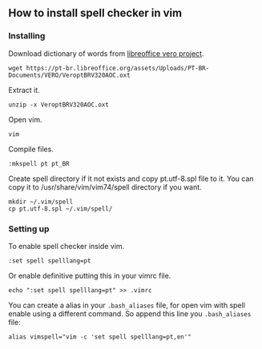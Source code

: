 ## How to install spell checker in vim

### Installing

Download dictionary of words from [libreoffice vero project](https://pt-br.libreoffice.org/projetos/vero/#baixarvero).

    wget https://pt-br.libreoffice.org/assets/Uploads/PT-BR-Documents/VERO/VeroptBRV320AOC.oxt

Extract it.

    unzip -x VeroptBRV320AOC.oxt

Open vim.

    vim

Compile files.

    :mkspell pt pt_BR

Create spell directory if it not exists and copy pt.utf-8.spl file to it.
You can copy it to /usr/share/vim/vim74/spell directory if you want.

    mkdir ~/.vim/spell
    cp pt.utf-8.spl ~/.vim/spell/

### Setting up

To enable spell checker inside vim.

    :set spell spelllang=pt

Or enable definitive putting this in your vimrc file.

    echo ":set spell spelllang=pt" >> .vimrc

You can create a alias in your `.bash_aliases` file, for open vim with spell enable using a different command.
So append this line you `.bash_aliases` file:

    alias vimspell="vim -c 'set spell spelllang=pt,en'"



